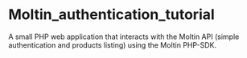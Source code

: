 # Moltin_authentication_tutorial
A small PHP web application that interacts with the Moltin API (simple authentication and products listing) using the Moltin PHP-SDK.
